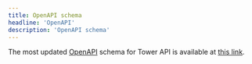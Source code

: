 ```yaml
---
title: OpenAPI schema
headline: 'OpenAPI'
description: 'OpenAPI schema'
---
```


The most updated [OpenAPI](https://swagger.io/specification/) schema for Tower API is available 
at [this link](https://tower.nf/openapi/nextflow-tower-api-latest.yml).
